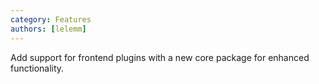 ```yaml
---
category: Features
authors: [lelemm]
---
```


Add support for frontend plugins with a new core package for enhanced functionality.

